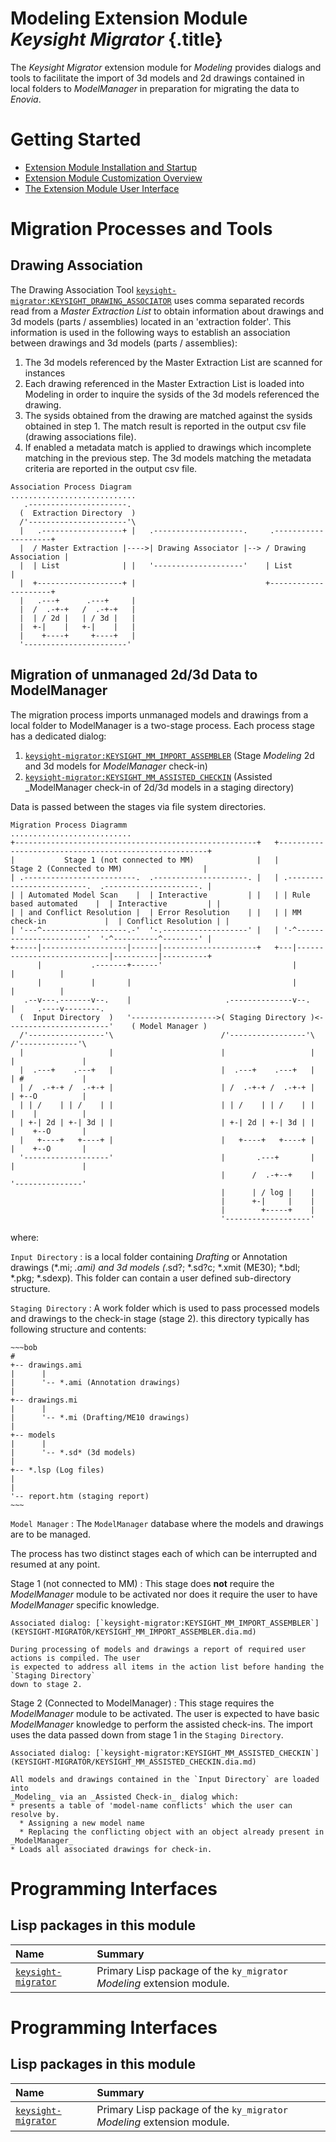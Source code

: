 # Modeling Extension Module _Keysight Migrator_ {.title}

The _Keysight Migrator_ extension module for _Modeling_ provides dialogs and
tools to facilitate the import of 3d models and 2d drawings
contained in local folders to _ModelManager_ in preparation for migrating the data to _Enovia_.

# Getting Started

* [Extension Module Installation and Startup](Installation.md)
* [Extension Module Customization Overview](Customization.md)
* [The Extension Module User Interface](UI.md)

# Migration Processes and Tools

## Drawing Association

The Drawing Association Tool [`keysight-migrator:KEYSIGHT_DRAWING_ASSOCIATOR`](KEYSIGHT-MIGRATOR/KEYSIGHT_DRAWING_ASSOCIATOR.dia.md) uses comma
separated records read from a _Master Extraction List_ to obtain information about
drawings and 3d models (parts / assemblies) located in an 'extraction folder'.
This information is used in the following ways to establish an association between
drawings and 3d models (parts / assemblies):

1. The 3d models referenced by the Master Extraction List are scanned for instances
2. Each drawing referenced in the Master Extraction List is loaded into Modeling in order to inquire the sysids of the 3d models referenced the drawing.
3. The sysids obtained from the drawing are matched against the sysids obtained in step 1. The match result is reported in the output csv file (drawing associations file).
4. If enabled a metadata match is applied to drawings which incomplete matching in the previous step. The 3d models matching the metadata criteria are reported in the output csv file.

~~~bob
Association Process Diagram
............................
   .----------------------.
  (  Extraction Directory  )
  /'----------------------'\
  |   .------------------+ |   .--------------------.     .--------------------+
  |  / Master Extraction |---->| Drawing Associator |--> / Drawing Association |
  |  | List              | |   '--------------------'    | List                |
  |  +-------------------+ |                             +---------------------+
  |   .---+      .---+     |
  |  /  .-+-+   /  .-+-+   |
  |  | / 2d |   | / 3d |   |
  |  +-|    |   +-|    |   |
  |    +----+     +----+   |
  '-----------------------'
~~~

## Migration of unmanaged 2d/3d Data to ModelManager

The migration process imports unmanaged models and drawings from a local folder to ModelManager is a two-stage process. Each process stage has a
dedicated dialog:

1. [`keysight-migrator:KEYSIGHT_MM_IMPORT_ASSEMBLER`](KEYSIGHT-MIGRATOR/KEYSIGHT_MM_IMPORT_ASSEMBLER.dia.md) (Stage _Modeling_ 2d and 3d models for _ModelManager_ check-in)
2. [`keysight-migrator:KEYSIGHT_MM_ASSISTED_CHECKIN`](KEYSIGHT-MIGRATOR/KEYSIGHT_MM_ASSISTED_CHECKIN.dia.md) (Assisted _ModelManager check-in of 2d/3d models in a staging directory)

Data is passed between the stages via file system directories.

~~~ bob
Migration Process Diagramm
...........................
+------------------------------------------------------+   +------------------------------------------------------+
|           Stage 1 (not connected to MM)              |   |           Stage 2 (Connected to MM)                  |
| .-------------------------.  .---------------------. |   | .-------------------------.  .---------------------. |
| | Automated Model Scan    |  | Interactive         | |   | | Rule based automated    |  | Interactive         | |
| | and Conflict Resolution |  | Error Resolution    | |   | | MM check-in             |  | Conflict Resolution | |
| '---^-------------------.-'  '-.-------------------' |   | '-^-----------------------'  '-^----------^--------' |
+-----|-------------------|------|---------------------+   +---|----------------------------|----------|----------+
      |           .-------+------'                             |                            |          |
      |           |       |                                    |                            |          |
   .--v---.-------v--.    |                     .--------------v--.                         |     .----v--------.
  (  Input Directory  )   '------------------->( Staging Directory )<-----------------------'    ( Model Manager )
  /'-----------------'\                        /'-----------------'\                             /'-------------'\
  |                   |                        |                   |                             |               |
  |  .---+    .---+   |                        |  .---+    .---+   |                             | #             |
  | /  .-+-+ /  .-+-+ |                        | /  .-+-+ /  .-+-+ |                             | +--O          |
  | | /    | | /    | |                        | | /    | | /    | |                             |    |          |
  | +-| 2d | +-| 3d | |                        | +-| 2d | +-| 3d | |                             |    +--O       |
  |   +----+   +----+ |                        |   +----+   +----+ |                             |    +--O       |
  '-------------------'                        |       .---+       |                             |               |
                                               |      /  .-+--+    |                             '---------------'
                                               |      | / log |    |
                                               |      +-|     |    |
                                               |        +-----+    |
                                               '-------------------'
~~~

where:

`Input Directory`
:   is a local folder containing _Drafting_ or Annotation drawings (*.mi; *.ami) and 3d models
    (*.sd?; *.sd?c; *.xmit (ME30); *.bdl; *.pkg; *.sdexp). This folder can contain
    a user defined sub-directory structure.

`Staging Directory`
:   A work folder which is used to pass processed models and drawings to the check-in stage (stage 2).
    this directory typically has following structure and contents:

    ~~~bob
    #
    +-- drawings.ami
    |      |
    |      '-- *.ami (Annotation drawings)
    |
    +-- drawings.mi
    |      |
    |      '-- *.mi (Drafting/ME10 drawings)
    |
    +-- models
    |      |
    |      '-- *.sd* (3d models)
    |
    +-- *.lsp (Log files)
    |
    |
    '-- report.htm (staging report)
    ~~~

`Model Manager`
:   The `ModelManager` database where the models and drawings are to be managed.

The process has two distinct stages each of which can be interrupted and resumed at any point.

Stage 1 (not connected to MM)
:   This stage does **not** require the _ModelManager_ module to be activated nor does it require
    the user to have _ModelManager_ specific knowledge.

    Associated dialog: [`keysight-migrator:KEYSIGHT_MM_IMPORT_ASSEMBLER`](KEYSIGHT-MIGRATOR/KEYSIGHT_MM_IMPORT_ASSEMBLER.dia.md)

    During processing of models and drawings a report of required user actions is compiled. The user
    is expected to address all items in the action list before handing the `Staging Directory`
    down to stage 2.

Stage 2 (Connected to ModelManager)
:   This stage requires the _ModelManager_ module to be activated. The user is expected to have basic
    _ModelManager_ knowledge to perform the assisted check-ins. The import uses the data passed down
    from stage 1 in the `Staging Directory`.

    Associated dialog: [`keysight-migrator:KEYSIGHT_MM_ASSISTED_CHECKIN`](KEYSIGHT-MIGRATOR/KEYSIGHT_MM_ASSISTED_CHECKIN.dia.md)

    All models and drawings contained in the `Input Directory` are loaded into
    _Modeling_ via an _Assisted Check-in_ dialog which:
    * presents a table of 'model-name conflicts' which the user can resolve by.
      * Assigning a new model name
      * Replacing the conflicting object with an object already present in _ModelManager_
    * Loads all associated drawings for check-in.

# Programming Interfaces

## Lisp packages in this module

| Name | Summary |
| :---- | :---- |
| [`keysight-migrator`](KEYSIGHT-MIGRATOR/KEYSIGHT-MIGRATOR.pkg.md) | Primary Lisp package of the `ky_migrator` _Modeling_ extension module. |

# Programming Interfaces

## Lisp packages in this module

| Name | Summary |
| :---- | :---- |
| [`keysight-migrator`](KEYSIGHT-MIGRATOR/KEYSIGHT-MIGRATOR.pkg.md) | Primary Lisp package of the `ky_migrator` _Modeling_ extension module. |
